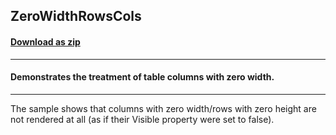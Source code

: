 ## ZeroWidthRowsCols
#### [Download as zip](https://grapecity.github.io/DownGit/#/home?url=https://github.com/GrapeCity/ComponentOne-WinForms-Samples/tree/master/Core\PrintDocument\CS\ZeroWidthRowsCols)
____
#### Demonstrates the treatment of table columns with zero width.
____
The sample shows that columns with zero width/rows with zero height are not rendered at all (as if their Visible property were set to false).
